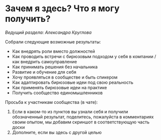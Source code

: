 # Зачем я здесь? Что я могу получить?
*Ведущий раздела: Александра Круглова*

Собрали следующие возможные результаты:
- Как внедрять роли вместо должностей  
- Как проводить встречи с бирюзовым подходом у себя в компании / как внедрить самоуправление
- Как принимать решения без начальника
- Развитие и обучение для себя
- Хочу проявляться в сообществе и быть спикером
- Как адаптировать бирюзовые идеи под свою реальность
- Как применять бирюзовые идеи на практике
- Получить сообщество единомышленников

Просьба к участникам сообщества (в чате):
1. Если в каком-то из пунктов вы узнали себя и получили обозначенный результат, поделитесь, пожалуйста в комментариях своим опытом, мы добавим скриншот в соответствующую часть доски
2. Дополните, если вы здесь с другой целью
